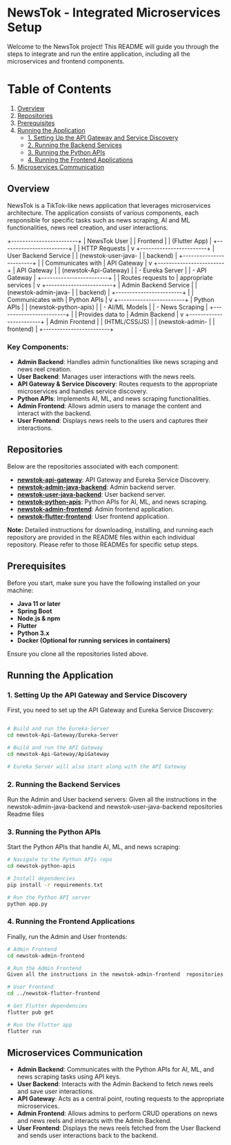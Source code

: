 # NewsTok - Integrated Microservices Setup

Welcome to the NewsTok project! This README will guide you through the steps to integrate and run the entire application, including all the microservices and frontend components.

# Table of Contents
1. [Overview](#overview)
2. [Repositories](#repositories)
3. [Prerequisites](#prerequisites)
4. [Running the Application](#running-the-application)
   - [1. Setting Up the API Gateway and Service Discovery](#1-setting-up-the-api-gateway-and-service-discovery)
   - [2. Running the Backend Services](#2-running-the-backend-services)
   - [3. Running the Python APIs](#3-running-the-python-apis)
   - [4. Running the Frontend Applications](#4-running-the-frontend-applications)
5. [Microservices Communication](#microservices-communication)



## Overview
NewsTok is a TikTok-like news application that leverages microservices architecture. The application consists of various components, each responsible for specific tasks such as news scraping, AI and ML functionalities, news reel creation, and user interactions.

+------------------------+
|    NewsTok User        |
|     Frontend           |
|  (Flutter App)         |
+------------------------+
            |
            | HTTP Requests
            |
            v
+------------------------+
|  User Backend Service  |
|  (newstok-user-java-   |
|      backend)          |
+------------------------+
            |
            | Communicates with
            | API Gateway
            |
            v
+------------------------+
|  API Gateway           |
|  (newstok-Api-Gateway) |
|  - Eureka Server       |
|  - API Gateway         |
+------------------------+
            |
            | Routes requests to
            | appropriate services
            |
            v
+------------------------+
|  Admin Backend Service |
|  (newstok-admin-java-  |
|       backend)         |
+------------------------+
            |
            | Communicates with
            | Python APIs
            |
            v
+------------------------+
|   Python APIs          |
|  (newstok-python-apis) |
|  - AI/ML Models        |
|  - News Scraping       |
+------------------------+
            |
            | Provides data to
            | Admin Backend
            |
            v
+------------------------+
|   Admin Frontend       |
|   (HTML/CSS/JS)        |
|   (newstok-admin-      |
|       frontend)        |
+------------------------+



### Key Components:
- **Admin Backend**: Handles admin functionalities like news scraping and news reel creation.
- **User Backend**: Manages user interactions with the news reels.
- **API Gateway & Service Discovery**: Routes requests to the appropriate microservices and handles service discovery.
- **Python APIs**: Implements AI, ML, and news scraping functionalities.
- **Admin Frontend**: Allows admin users to manage the content and interact with the backend.
- **User Frontend**: Displays news reels to the users and captures their interactions.

## Repositories

Below are the repositories associated with each component:

- **[newstok-api-gateway](https://github.com/PaleBlueDot-repo/newstok-api-gateway)**: API Gateway and Eureka Service Discovery.
- **[newstok-admin-java-backend](https://github.com/PaleBlueDot-repo/newstok-admin-java-backend)**: Admin backend server.
- **[newstok-user-java-backend](https://github.com/PaleBlueDot-repo/newstok-user-java-backend)**: User backend server.
- **[newstok-python-apis](https://github.com/PaleBlueDot-repo/newstok-python-apis)**: Python APIs for AI, ML, and news scraping.
- **[newstok-admin-frontend](https://github.com/PaleBlueDot-repo/newstok-admin-frontend)**: Admin frontend application.
- **[newstok-flutter-frontend](https://github.com/PaleBlueDot-repo/newstok-flutter-frontend)**: User frontend application.

**Note:** Detailed instructions for downloading, installing, and running each repository are provided in the README files within each individual repository. Please refer to those READMEs for specific setup steps.

## Prerequisites

Before you start, make sure you have the following installed on your machine:

- **Java 11 or later**
- **Spring Boot**
- **Node.js & npm**
- **Flutter**
- **Python 3.x**
- **Docker (Optional for running services in containers)**

Ensure you clone all the repositories listed above.

## Running the Application

### 1. Setting Up the API Gateway and Service Discovery

First, you need to set up the API Gateway and Eureka Service Discovery:

```bash

# Build and run the Eureka-Server
cd newstok-Api-Gateway/Eureka-Server

# Build and run the API Gateway
cd newstok-Api-Gateway/ApiGateway

# Eureka Server will also start along with the API Gateway
```

### 2. Running the Backend Services

Run the Admin and User backend servers:
Given all the instructions in the newstok-admin-java-backend and  newstok-user-java-backend repositories Readme files


### 3. Running the Python APIs

Start the Python APIs that handle AI, ML, and news scraping:

```bash
# Navigate to the Python APIs repo
cd newstok-python-apis

# Install dependencies
pip install -r requirements.txt

# Run the Python API server
python app.py
```

### 4. Running the Frontend Applications

Finally, run the Admin and User frontends:

```bash
# Admin Frontend
cd newstok-admin-frontend

# Run the Admin Frontend
Given all the instructions in the newstok-admin-frontend  repositories Readme files

# User Frontend
cd ../newstok-flutter-frontend

# Get Flutter dependencies
flutter pub get

# Run the Flutter app
flutter run
```

## Microservices Communication

- **Admin Backend**: Communicates with the Python APIs for AI, ML, and news scraping tasks using API keys.
- **User Backend**: Interacts with the Admin Backend to fetch news reels and save user interactions.
- **API Gateway**: Acts as a central point, routing requests to the appropriate microservices.
- **Admin Frontend**: Allows admins to perform CRUD operations on news and news reels and interacts with the Admin Backend.
- **User Frontend**: Displays the news reels fetched from the User Backend and sends user interactions back to the backend.


